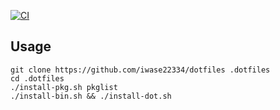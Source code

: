 [![CI](https://github.com/iwase22334/dotfiles/actions/workflows/main.yml/badge.svg)](https://github.com/iwase22334/dotfiles/actions/workflows/main.yml)

Usage
-----

```
git clone https://github.com/iwase22334/dotfiles .dotfiles
cd .dotfiles
./install-pkg.sh pkglist
./install-bin.sh && ./install-dot.sh
```
